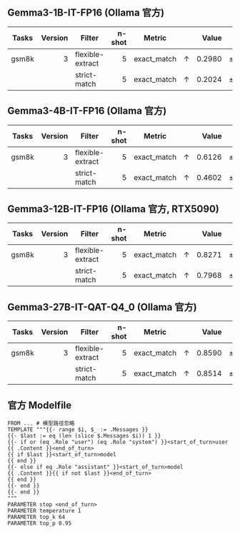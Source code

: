 ## Gemma3-1B-IT-FP16 (Ollama 官方)

|Tasks|Version|     Filter     |n-shot|  Metric   |   |Value |   |Stderr|
|-----|------:|----------------|-----:|-----------|---|-----:|---|-----:|
|gsm8k|      3|flexible-extract|     5|exact_match|↑  |0.2980|±  |0.0126|
|     |       |strict-match    |     5|exact_match|↑  |0.2024|±  |0.0111|

## Gemma3-4B-IT-FP16 (Ollama 官方)

|Tasks|Version|     Filter     |n-shot|  Metric   |   |Value |   |Stderr|
|-----|------:|----------------|-----:|-----------|---|-----:|---|-----:|
|gsm8k|      3|flexible-extract|     5|exact_match|↑  |0.6126|±  |0.0134|
|     |       |strict-match    |     5|exact_match|↑  |0.4602|±  |0.0137|

## Gemma3-12B-IT-FP16 (Ollama 官方, RTX5090)
|Tasks|Version|     Filter     |n-shot|  Metric   |   |Value |   |Stderr|
|-----|------:|----------------|-----:|-----------|---|-----:|---|-----:|
|gsm8k|      3|flexible-extract|     5|exact_match|↑  |0.8271|±  |0.0104|
|     |       |strict-match    |     5|exact_match|↑  |0.7968|±  |0.0111|

## Gemma3-27B-IT-QAT-Q4_0 (Ollama 官方)

|Tasks|Version|     Filter     |n-shot|  Metric   |   |Value |   |Stderr|
|-----|------:|----------------|-----:|-----------|---|-----:|---|-----:|
|gsm8k|      3|flexible-extract|     5|exact_match|↑  |0.8590|±  |0.0096|
|     |       |strict-match    |     5|exact_match|↑  |0.8514|±  |0.0098|

## 官方 Modelfile

```
FROM ... # 模型路徑忽略
TEMPLATE """{{- range $i, $_ := .Messages }}
{{- $last := eq (len (slice $.Messages $i)) 1 }}
{{- if or (eq .Role "user") (eq .Role "system") }}<start_of_turn>user
{{ .Content }}<end_of_turn>
{{ if $last }}<start_of_turn>model
{{ end }}
{{- else if eq .Role "assistant" }}<start_of_turn>model
{{ .Content }}{{ if not $last }}<end_of_turn>
{{ end }}
{{- end }}
{{- end }}
"""
PARAMETER stop <end_of_turn>
PARAMETER temperature 1
PARAMETER top_k 64
PARAMETER top_p 0.95
```